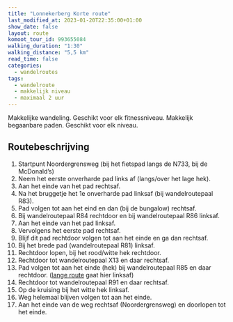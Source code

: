 ```yaml
---
title: "Lonnekerberg Korte route"
last_modified_at: 2023-01-20T22:35:00+01:00
show_date: false
layout: route
komoot_tour_id: 993655084
walking_duration: "1:30"
walking_distance: "5,5 km"
read_time: false
categories:
  - wandelroutes
tags:
  - wandelroute
  - makkelijk niveau
  - maximaal 2 uur
---
```


Makkelijke wandeling. Geschikt voor elk fitnessniveau. Makkelijk begaanbare paden. Geschikt voor elk niveau.

## Routebeschrijving

1. Startpunt Noordergrensweg (bij het fietspad langs de N733, bij de McDonald’s)
1. Neem het eerste onverharde pad links af (langs/over het lage hek).
1. Aan het einde van het pad rechtsaf.
1. Na het bruggetje het 1e onverharde pad linksaf (bij wandelroutepaal R83).
1. Pad volgen tot aan het eind en dan (bij de bungalow) rechtsaf.
1. Bij wandelroutepaal R84 rechtdoor en bij wandelroutepaal R86 linksaf.
1. Aan het einde van het pad linksaf.
1. Vervolgens het eerste pad rechtsaf.
1. Blijf dit pad rechtdoor volgen tot aan het einde en ga dan rechtsaf.
1. Bij het brede pad (wandelroutepaal R81) linksaf.
1. Rechtdoor lopen, bij het rood/witte hek rechtdoor.
1. Rechtdoor tot wandelroutepaal X13 en daar rechtsaf.
1. Pad volgen tot aan het einde (hek) bij wandelroutepaal R85 en daar rechtdoor. ([lange route](../lonnekerberg-lange-route) gaat hier linksaf)
1. Rechtdoor tot wandelroutepaal R91 en daar rechtsaf.
1. Op de kruising bij het witte hek linksaf.
1. Weg helemaal blijven volgen tot aan het einde.
1. Aan het einde van de weg rechtsaf (Noordergrensweg) en doorlopen tot het einde.